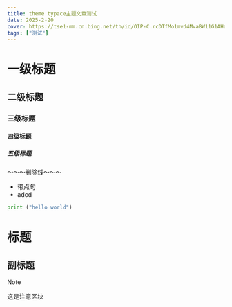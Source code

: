 ```yaml
---
title: theme typace主题文章测试
date: 2025-2-20
cover: https://tse1-mm.cn.bing.net/th/id/OIP-C.rcDTfMo1mvd4MvaBW11G1AHaDt?dpr=2&pid=ImgDetMain
tags: ["测试"]
---
```


# 一级标题
## 二级标题
### 三级标题
#### 四级标题
##### 五级标题

～～～删除线～～～

- 带点句
- adcd

```Python
print ("hello world")
```

# 标题
## 副标题

> [!NOTE]
>这是注意区块



